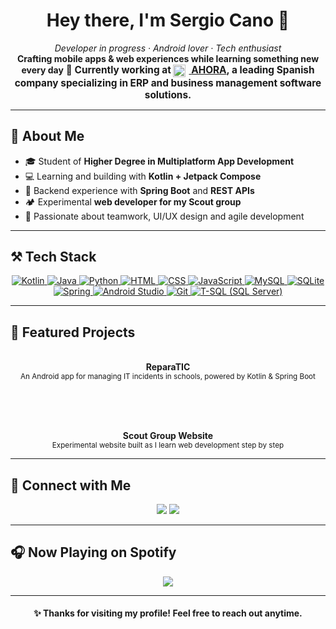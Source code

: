 
  <h1 align="center">Hey there, I'm Sergio Cano 👋</h1>

<p align="center">
  <i>Developer in progress · Android lover · Tech enthusiast</i><br>
  <b>Crafting mobile apps & web experiences while learning something new every day</b>
  <b style="font-size: 1.1em;">💼 Currently working at <a href="https://www.ahora.es/" target="_blank" rel="noopener noreferrer">
    <img src="https://www.ahora.es/favicon.ico" alt="AHORA logo" style="vertical-align: middle; width: 20px; height: 20px; margin-right: 5px;" />
    <strong>AHORA</strong></a>, a leading Spanish company specializing in ERP and business management software solutions.</b>
</p>
</p>

---

<h2>📱 About Me</h2>

<ul>
  <li>🎓 Student of <b>Higher Degree in Multiplatform App Development</b></li>
  <li>💻 Learning and building with <b>Kotlin + Jetpack Compose</b></li>
  <li>🔄 Backend experience with <b>Spring Boot</b> and <b>REST APIs</b></li>
  <li>🏕️ Experimental <b>web developer for my Scout group</b></li>
  <li>🤝 Passionate about teamwork, UI/UX design and agile development</li>
</ul>

---

<h2>⚒️ Tech Stack</h2>

<p align="center">
  <a href="https://kotlinlang.org/" title="Kotlin" target="_blank" rel="noopener noreferrer">
  <img src="https://skillicons.dev/icons?i=kotlin" alt="Kotlin" />
</a>
<a href="https://www.java.com/" title="Java" target="_blank" rel="noopener noreferrer">
  <img src="https://skillicons.dev/icons?i=java" alt="Java" />
</a>
<a href="https://www.python.org/" title="Python" target="_blank" rel="noopener noreferrer">
  <img src="https://skillicons.dev/icons?i=python" alt="Python" />
</a>
<a href="https://developer.mozilla.org/en-US/docs/Web/HTML" title="HTML" target="_blank" rel="noopener noreferrer">
  <img src="https://skillicons.dev/icons?i=html" alt="HTML" />
</a>
<a href="https://developer.mozilla.org/en-US/docs/Web/CSS" title="CSS" target="_blank" rel="noopener noreferrer">
  <img src="https://skillicons.dev/icons?i=css" alt="CSS" />
</a>
<a href="https://developer.mozilla.org/en-US/docs/Web/JavaScript" title="JavaScript" target="_blank" rel="noopener noreferrer">
  <img src="https://skillicons.dev/icons?i=js" alt="JavaScript" />
</a>
<a href="https://www.mysql.com/" title="MySQL" target="_blank" rel="noopener noreferrer">
  <img src="https://skillicons.dev/icons?i=mysql" alt="MySQL" />
</a>
<a href="https://www.sqlite.org/index.html" title="SQLite" target="_blank" rel="noopener noreferrer">
  <img src="https://skillicons.dev/icons?i=sqlite" alt="SQLite" />
</a>
<a href="https://spring.io/" title="Spring Framework" target="_blank" rel="noopener noreferrer">
  <img src="https://skillicons.dev/icons?i=spring" alt="Spring" />
</a>
<a href="https://developer.android.com/studio" title="Android Studio" target="_blank" rel="noopener noreferrer">
  <img src="https://skillicons.dev/icons?i=androidstudio" alt="Android Studio" />
</a>
<a href="https://git-scm.com/" title="Git Version Control" target="_blank" rel="noopener noreferrer">
  <img src="https://skillicons.dev/icons?i=git" alt="Git" />
</a>
<!-- T-SQL / SQL Server -->
<a href="https://learn.microsoft.com/en-us/sql/t-sql/language-elements/transact-sql-language-elements" title="T-SQL (Microsoft SQL Server)" target="_blank" rel="noopener noreferrer">
  <img src="https://img.icons8.com/color/48/microsoft-sql-server.png" alt="T-SQL (SQL Server)" />
</a>
</p>

---

<h2>🌟 Featured Projects</h2>

<div align="center">

<a href="#"></a>  
<b>ReparaTIC</b><br>
<sub>An Android app for managing IT incidents in schools, powered by Kotlin & Spring Boot</sub>

<br><br>

<a href="#"></a>  
<b>Scout Group Website</b><br>
<sub>Experimental website built as I learn web development step by step</sub>

</div>

---

<h2>📡 Connect with Me</h2>

<p align="center">
  <a href="https://www.linkedin.com/in/sergio-cano-pomer-a51440259/"><img src="https://img.shields.io/badge/-LinkedIn-0A66C2?style=for-the-badge&logo=linkedin&logoColor=white" /></a>
  <a href="https://www.instagram.com/canoo.json"><img src="https://img.shields.io/badge/-Instagram-E4405F?style=for-the-badge&logo=instagram&logoColor=white" /></a>
</p>

---

<h2>🎧 Now Playing on Spotify</h2>

<p align="center">
  <img src="https://spotify-github-profile.kittinanx.com/api/view.svg?uid=pfslrwk40cy20135neoakdz5v&cover_image=true&theme=default&show_offline=true&background_color=000000&interchange=true&bar_color=1DB954&bar_color_cover=true" />
</p>

---

<h4 align="center">✨ Thanks for visiting my profile! Feel free to reach out anytime.</h4>
